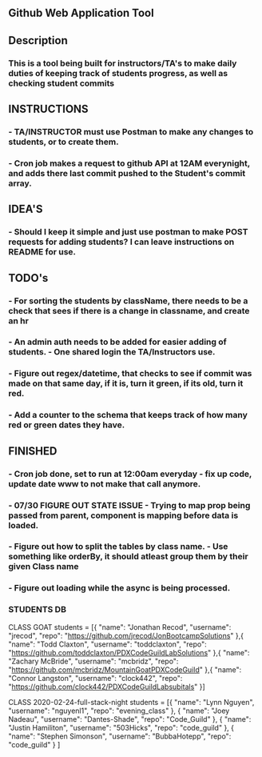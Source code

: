 ## Github Web Application Tool

## Description
### This is a tool being built for instructors/TA's to make daily duties of keeping track of students progress, as well as checking student commits

## INSTRUCTIONS
### - TA/INSTRUCTOR must use Postman to make any changes to students, or to create them.
### - Cron job makes a request to github API at 12AM everynight, and adds there last commit pushed to the Student's commit array.

## IDEA'S
### - Should I keep it simple and just use postman to make POST requests for adding students? I can leave instructions on README for use.

## TODO's
### - For sorting the students by className, there needs to be a check that sees if there is a change in classname, and create an hr
### - An admin auth needs to be added for easier adding of students. - One shared login the TA/Instructors use.
### - Figure out regex/datetime, that checks to see if commit was made on that same day, if it is, turn it green, if its old, turn it red.
### - Add a counter to the schema that keeps track of how many red or green dates they have. 

## FINISHED
### - Cron job done, set to run at 12:00am everyday - fix up code, update date www to not make that call anymore.
### - 07/30 FIGURE OUT STATE ISSUE - Trying to map prop being passed from parent, component is mapping before data is loaded.
### - Figure out how to split the tables by class name. - Use something like orderBy, it should atleast group them by their given Class name
### - Figure out loading while the async is being processed.




### STUDENTS DB
CLASS GOAT
students = [{
    "name": "Jonathan Recod",
    "username": "jrecod",
    "repo": "https://github.com/jrecod/JonBootcampSolutions"
},{
    "name": "Todd Claxton",
    "username": "toddclaxton",
    "repo": "https://github.com/toddclaxton/PDXCodeGuildLabSolutions"
},{
    "name": "Zachary McBride",
    "username": "mcbridz",
    "repo": "https://github.com/mcbridz/MountainGoatPDXCodeGuild"
},{
    "name": "Connor Langston",
    "username": "clock442",
    "repo": "https://github.com/clock442/PDXCodeGuildLabsubitals"
}]

CLASS 2020-02-24-full-stack-night
students = [{
    "name": "Lynn Nguyen",
    "username": "nguyenl1",
    "repo": "evening_class"
},
{
    "name": "Joey Nadeau",
    "username": "Dantes-Shade",
    "repo": "Code_Guild"
},
{
    "name": "Justin Hamiliton",
    "username": "503Hicks",
    "repo": "code_guild"
},
{
    "name": "Stephen Simonson",
    "username": "BubbaHotepp",
    "repo": "code_guild"
}
]